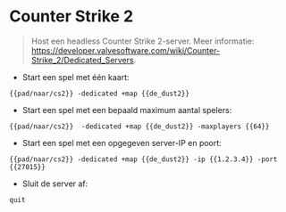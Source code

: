 # Counter Strike 2

> Host een headless Counter Strike 2-server.
> Meer informatie: <https://developer.valvesoftware.com/wiki/Counter-Strike_2/Dedicated_Servers>.

- Start een spel met één kaart:

`{{pad/naar/cs2}} -dedicated +map {{de_dust2}}`

- Start een spel met een bepaald maximum aantal spelers:

`{{pad/naar/cs2}}  -dedicated +map {{de_dust2}} -maxplayers {{64}}`

- Start een spel met een opgegeven server-IP en poort:

`{{pad/naar/cs2}} -dedicated +map {{de_dust2}} -ip {{1.2.3.4}} -port {{27015}}`

- Sluit de server af:

`quit`

